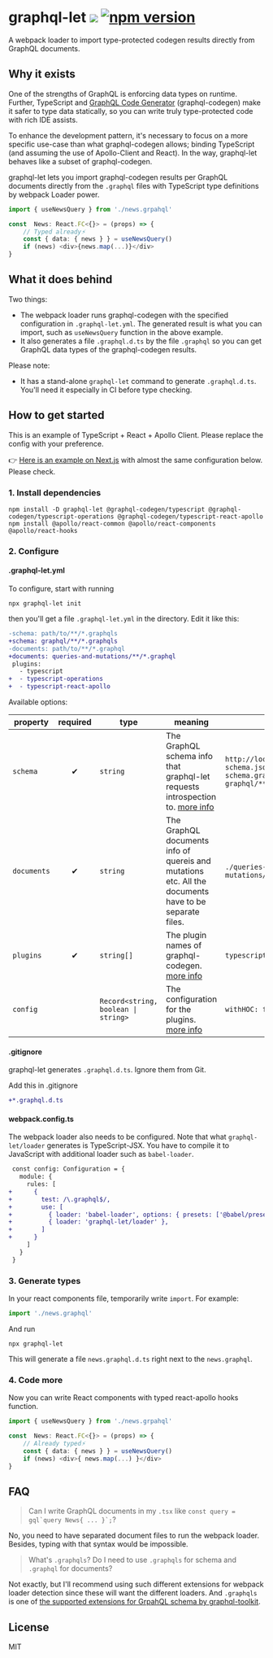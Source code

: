 # graphql-let ![](https://github.com/piglovesyou/graphql-let/workflows/Node%20CI/badge.svg) [![npm version](https://badge.fury.io/js/graphql-let.svg)](https://badge.fury.io/js/graphql-let)


A webpack loader to import type-protected codegen results directly from GraphQL documents. 

## Why it exists

One of the strengths of GraphQL is enforcing data types on runtime. Further, TypeScript and [GraphQL Code Generator](https://graphql-code-generator.com/) (graphql-codegen) make it safer to type data statically, so you can write truly type-protected code with rich IDE assists.

To enhance the development pattern, it's necessary to focus on a more specific use-case than what graphql-codegen allows; binding TypeScript (and assuming the use of  Apollo-Client and React). In the way, graphql-let behaves like a subset of graphql-codegen.

graphql-let lets you import graphql-codegen results per GraphQL documents directly from the `.graphql` files with TypeScript type definitions by webpack Loader power.

```typescript jsx
import { useNewsQuery } from './news.grpahql'

const  News: React.FC<{}> = (props) => {
	// Typed already️⚡️
	const { data: { news } } = useNewsQuery()
	if (news) <div>{news.map(...)}</div>
}
```

## What it does behind

Two things:

* The webpack loader runs graphql-codegen with the specified configuration in `.graphql-let.yml`. The generated result is what you can import, such as `useNewsQuery` function in the above example.
* It also generates a file `.graphql.d.ts` by the file `.graphql` so you can get GraphQL data types of the graphql-codegen results.

Please note:

* It has a stand-alone `graphql-let` command to generate `.graphql.d.ts`. You'll need it especially in CI before type checking.

## How to get started

This is an example of TypeScript + React + Apollo Client. Please replace the config with your preference.

👉 [Here is an example on Next.js](https://github.com/piglovesyou/nextjs-example-typescript-graphql#readme) with almost the same configuration below. Please check.

### 1. Install dependencies

```
npm install -D graphql-let @graphql-codegen/typescript @graphql-codegen/typescript-operations @graphql-codegen/typescript-react-apollo
npm install @apollo/react-common @apollo/react-components @apollo/react-hooks
```

### 2. Configure

#### .graphql-let.yml

To configure, start with running

```
npx graphql-let init
```

then you'll get a file `.graphql-let.yml` in the directory. Edit it like this:

```diff
-schema: path/to/**/*.graphqls
+schema: graphql/**/*.graphqls
-documents: path/to/**/*.graphql
+documents: queries-and-mutations/**/*.graphql
 plugins:
   - typescript
+  - typescript-operations
+  - typescript-react-apollo
```

Available options:

| property | required | type | meaning | examples |
| --- | :---: | --- | --- | --- |
| `schema` | ✔︎ | `string` | The GraphQL schema info that graphql-let requests introspection to. [more info](https://github.com/ardatan/graphql-toolkit#schema-loading) | `http://localhost:3000/graphql`<br />`schema.json`<br />`schema.graphqls`<br />`graphql/**/*.graphqls` |
| `documents` | ✔︎ | `string` | The GraphQL documents info of quereis and mutations etc. All the documents have to be separate files. | `./queries-and-mutations/**/*.graphql` |
| `plugins` | ✔︎ | `string[]` | The plugin names of graphql-codegen. [more info](https://graphql-code-generator.com/docs/plugins/) | `typescript-react-apollo` |
| `config` |  | `Record<string, boolean \| string>` | The configuration for the plugins. [more info](https://graphql-code-generator.com/docs/getting-started/config-field)  | `withHOC: false` |

#### .gitignore

graphql-let generates `.graphql.d.ts`. Ignore them from Git.

Add this in .gitignore

```diff
+*.graphql.d.ts
```

#### webpack.config.ts

The webpack loader also needs to be configured. Note that what `graphql-let/loader` generates is TypeScript-JSX. You have to compile it to JavaScript with additional loader such as `babel-loader`.

```diff
 const config: Configuration = {
   module: {
     rules: [
+      {
+        test: /\.graphql$/,
+        use: [
+          { loader: 'babel-loader', options: { presets: ['@babel/preset-typescript', '@babel/preset-react'] } },
+          { loader: 'graphql-let/loader' },
+        ]
+      }
     ]
   }
 }
```

### 3. Generate types 

In your react components file, temporarily write `import`. For example:

```typescript jsx
import './news.graphql' 
```

And run

```
npx graphql-let
```

This will generate a file `news.graphql.d.ts` right next to the `news.graphql`.

### 4. Code more

Now you can write React components with typed react-apollo hooks function.

```typescript jsx
import { useNewsQuery } from './news.grpahql'

const  News: React.FC<{}> = (props) => {
    // Already typed⚡️
    const { data: { news } } = useNewsQuery()
    if (news) <div>{ news.map(...) }</div>
}
```

## FAQ

> Can I write GraphQL documents in my `.tsx` like ``const query = gql`query News{ ... }`;``?

No, you need to have separated document files to run the webpack loader. Besides, typing with that syntax would be impossible.

> What's `.graphqls`? Do I need to use `.graphqls` for schema and `.graphql` for documents?

Not exactly, but I'll recommend using such different extensions for webpack loader detection since these will want the different loaders. And `.graphqls` is one of [the supported extensions for GrpahQL schema by graphql-toolkit](https://github.com/ardatan/graphql-toolkit/blob/d29e518a655c02e3e14377c8c7d3de61f08e6200/packages/loaders/graphql-file/src/index.ts#L9).

## License

MIT
